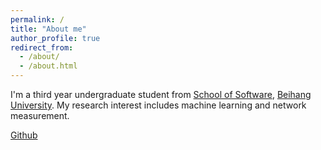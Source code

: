 ```yaml
---
permalink: /
title: "About me"
author_profile: true
redirect_from: 
  - /about/
  - /about.html
---
```


I'm a third year undergraduate student from [School of Software](https://soft.buaa.edu.cn/), [Beihang University](https://www.buaa.edu.cn/). My research interest includes machine learning and network measurement.

[Github](https://github.com/RyotoBUAA)
